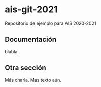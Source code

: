 # ais-git-2021
Repositorio de ejemplo para AIS 2020-2021

## Documentación

blabla

## Otra sección

Más charla. Más texto aún.